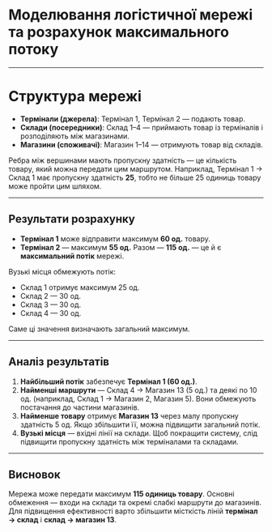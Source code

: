 # Моделювання логістичної мережі та розрахунок максимального потоку

---

# Структура мережі

- **Термінали (джерела)**: Термінал 1, Термінал 2 — подають товар.
- **Склади (посередники)**: Склад 1–4 — приймають товар із терміналів і розподіляють між магазинами.
- **Магазини (споживачі)**: Магазин 1–14 — отримують товар від складів.

Ребра між вершинами мають пропускну здатність — це кількість товару, який можна передати цим маршрутом.
Наприклад, Термінал 1 → Склад 1 має пропускну здатність **25**, тобто не більше 25 одиниць товару може пройти цим шляхом.

---

## Результати розрахунку

- **Термінал 1** може відправити максимум **60 од.** товару.
- **Термінал 2** — максимум **55 од.**
  Разом — **115 од.** — це й є **максимальний потік** мережі.

Вузькі місця обмежують потік:

- Склад 1 отримує максимум 25 од.
- Склад 2 — 30 од.
- Склад 3 — 30 од.
- Склад 4 — 30 од.

Саме ці значення визначають загальний максимум.

---

## Аналіз результатів

1. **Найбільший потік** забезпечує **Термінал 1 (60 од.)**.
2. **Найменші маршрути** — Склад 4 → Магазин 13 (5 од.) та деякі по 10 од. (наприклад, Склад 1 → Магазин 2, Магазин 5).
   Вони обмежують постачання до частини магазинів.
3. **Найменше товару** отримує **Магазин 13** через малу пропускну здатність 5 од.
   Якщо збільшити її, можна підвищити загальний потік.
4. **Вузькі місця** — вхідні лінії на склади.
   Щоб покращити систему, слід підвищити пропускну здатність між терміналами та складами.

---

## Висновок

Мережа може передати максимум **115 одиниць товару**.
Основні обмеження — входи на склади та окремі слабкі маршрути до магазинів.
Для підвищення ефективності варто збільшити місткість ліній **термінал → склад** і **склад → магазин 13**.
